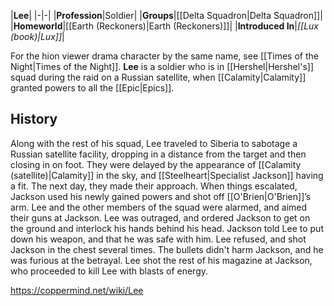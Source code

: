 |**Lee**|
|-|-|
|**Profession**|Soldier|
|**Groups**|[[Delta Squadron\|Delta Squadron]]|
|**Homeworld**|[[Earth (Reckoners)\|Earth (Reckoners)]]|
|**Introduced In**|*[[Lux (book)\|Lux]]*|

For the hion viewer drama character by the same name, see [[Times of the Night\|Times of the Night]].
**Lee** is a soldier who is in [[Hershel\|Hershel's]] squad during the raid on a Russian satellite, when [[Calamity\|Calamity]] granted powers to all the [[Epic\|Epics]].

## History
Along with the rest of his squad, Lee traveled to Siberia to sabotage a Russian satellite facility, dropping in a distance from the target and then closing in on foot. They were delayed by the appearance of [[Calamity (satellite)\|Calamity]] in the sky, and [[Steelheart\|Specialist Jackson]] having a fit. The next day, they made their approach. When things escalated, Jackson used his newly gained powers and shot off [[O'Brien\|O'Brien]]’s arm. Lee and the other members of the squad were alarmed, and aimed their guns at Jackson. Lee was outraged, and ordered Jackson to get on the ground and interlock his hands behind his head. Jackson told Lee to put down his weapon, and that he was safe with him. Lee refused, and shot Jackson in the chest several times. The bullets didn't harm Jackson, and he was furious at the betrayal. Lee shot the rest of his magazine at Jackson, who proceeded to kill Lee with blasts of energy.



https://coppermind.net/wiki/Lee